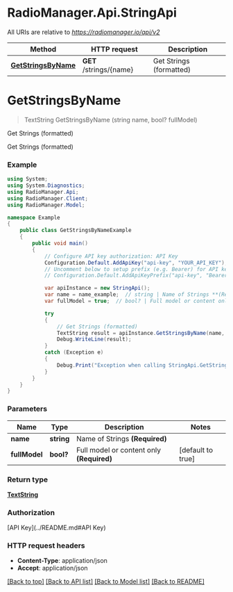 # RadioManager.Api.StringApi

All URIs are relative to *https://radiomanager.io/api/v2*

Method | HTTP request | Description
------------- | ------------- | -------------
[**GetStringsByName**](StringApi.md#getstringsbyname) | **GET** /strings/{name} | Get Strings (formatted)


<a name="getstringsbyname"></a>
# **GetStringsByName**
> TextString GetStringsByName (string name, bool? fullModel)

Get Strings (formatted)

Get Strings (formatted)

### Example
```csharp
using System;
using System.Diagnostics;
using RadioManager.Api;
using RadioManager.Client;
using RadioManager.Model;

namespace Example
{
    public class GetStringsByNameExample
    {
        public void main()
        {
            // Configure API key authorization: API Key
            Configuration.Default.AddApiKey("api-key", "YOUR_API_KEY");
            // Uncomment below to setup prefix (e.g. Bearer) for API key, if needed
            // Configuration.Default.AddApiKeyPrefix("api-key", "Bearer");

            var apiInstance = new StringApi();
            var name = name_example;  // string | Name of Strings **(Required)**
            var fullModel = true;  // bool? | Full model or content only **(Required)** (default to true)

            try
            {
                // Get Strings (formatted)
                TextString result = apiInstance.GetStringsByName(name, fullModel);
                Debug.WriteLine(result);
            }
            catch (Exception e)
            {
                Debug.Print("Exception when calling StringApi.GetStringsByName: " + e.Message );
            }
        }
    }
}
```

### Parameters

Name | Type | Description  | Notes
------------- | ------------- | ------------- | -------------
 **name** | **string**| Name of Strings **(Required)** | 
 **fullModel** | **bool?**| Full model or content only **(Required)** | [default to true]

### Return type

[**TextString**](TextString.md)

### Authorization

[API Key](../README.md#API Key)

### HTTP request headers

 - **Content-Type**: application/json
 - **Accept**: application/json

[[Back to top]](#) [[Back to API list]](../README.md#documentation-for-api-endpoints) [[Back to Model list]](../README.md#documentation-for-models) [[Back to README]](../README.md)

